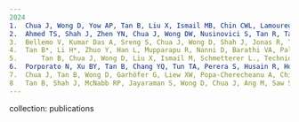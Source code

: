 ```yaml
---
2024
1.	Chua J, Wong D, Yow AP, Tan B, Liu X, Ismail MB, Chin CWL, Lamoureux E, Husain R and Schmetterer L, Segregation of neuronal and vascular retinal damage in patients with hypertension and diabetes. Ann NY Acad Sci, 1531.1 (2024): 49-59.
2.	Ahmed TS, Shah J, Zhen YN, Chua J, Wong DW, Nusinovici S, Tan R, Tan G, Schmetterer L† and Tan B†, 2024. Ocular microvascular complications in diabetic retinopathy: insights from machine learning. BMJ Open Diabetes Res Care, 12(1), p.e003758.
3.	Bellemo V, Kumar Das A, Sreng S, Chua J, Wong D, Shah J, Jonas R, Tan B, Liu X, Xu X and Tan GSW, Liu Y, Schmetterer L. Optical coherence tomography choroidal enhancement using generative deep learning. NPJ Digit Med, 2024, 7(1), p.115.
4.	Tan B*, Li H*, Zhuo Y, Han L, Mupparapu R, Nanni D, Barathi VA, Palanker D, Schmetterer L, Ling T, Light-evoked deformations in rod photoreceptors, pigment epithelium and subretinal space revealed by prolonged and multilayered optoretinography. 2024, Nature Comm, 15(1), 5156.
5.  	Tan B, Chua J, Wong D, Liu X, Ismail M, Schmetterer L., Techniques for imaging the choroid and choroidal blood flow in vivo, Exp Eye Res, 2024 Aug 16:110045.
6. 	Porporato N, Xu BY, Tan B, Chang YQ, Tun TA, Perera S, Husain R, Ho CL, Sultana R, Aung T, Schmetterer L. Novel hyperparallel optical coherence tomography for angle closure assessment: comparison with swept-source OCT and gonioscopy. Br J of Ophthalmol. 2024 Aug 30.
7.	Chua J, Tan B, Wong D, Garhöfer G, Liew XW, Popa-Cherecheanu A, Chin CW, Milea D, Chen CL, Schmetterer L. Optical coherence tomography angiography of the retina and choroid in systemic diseases. Progress in Retinal and Eye Research. 2024 Aug 30:101292.
8	Tan B, Shah J, McNabb RP, Jayaraman S, Wong D, Chua J, Ang M, Saw SM, Jonas JB, Kuo AN, Hoang QV, Schmetterer L, Distortion-corrected Posterior Ocular Shape in Myopia Eyes Assessed by Ultrawide OCT Detects Deformations Associated with Vision-Threatening Changes, Invest Ophthalmol Vis Sci., 65(13), 22-22.
---
```

collection: publications
